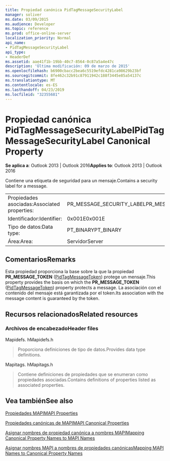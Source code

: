 ```yaml
---
title: Propiedad canónica PidTagMessageSecurityLabel
manager: soliver
ms.date: 03/09/2015
ms.audience: Developer
ms.topic: reference
ms.prod: office-online-server
localization_priority: Normal
api_name:
- PidTagMessageSecurityLabel
api_type:
- HeaderDef
ms.assetid: aae41f1b-19bb-40c7-8564-0c87a5a4e47c
description: 'Última modificación: 09 de marzo de 2015'
ms.openlocfilehash: b6900cbacc2bea6c5519efdc4281ca98629b23bf
ms.sourcegitcommit: 8fe462c32b91c87911942c188f3445e85a54137c
ms.translationtype: MT
ms.contentlocale: es-ES
ms.lasthandoff: 04/23/2019
ms.locfileid: "32355681"
---
```

# <a name="pidtagmessagesecuritylabel-canonical-property"></a><span data-ttu-id="1c863-103">Propiedad canónica PidTagMessageSecurityLabel</span><span class="sxs-lookup"><span data-stu-id="1c863-103">PidTagMessageSecurityLabel Canonical Property</span></span>

  
  
<span data-ttu-id="1c863-104">**Se aplica a**: Outlook 2013 | Outlook 2016</span><span class="sxs-lookup"><span data-stu-id="1c863-104">**Applies to**: Outlook 2013 | Outlook 2016</span></span> 
  
<span data-ttu-id="1c863-105">Contiene una etiqueta de seguridad para un mensaje.</span><span class="sxs-lookup"><span data-stu-id="1c863-105">Contains a security label for a message.</span></span>
  
|||
|:-----|:-----|
|<span data-ttu-id="1c863-106">Propiedades asociadas:</span><span class="sxs-lookup"><span data-stu-id="1c863-106">Associated properties:</span></span>  <br/> |<span data-ttu-id="1c863-107">PR_MESSAGE_SECURITY_LABEL</span><span class="sxs-lookup"><span data-stu-id="1c863-107">PR_MESSAGE_SECURITY_LABEL</span></span>  <br/> |
|<span data-ttu-id="1c863-108">Identificador:</span><span class="sxs-lookup"><span data-stu-id="1c863-108">Identifier:</span></span>  <br/> |<span data-ttu-id="1c863-109">0x001E</span><span class="sxs-lookup"><span data-stu-id="1c863-109">0x001E</span></span>  <br/> |
|<span data-ttu-id="1c863-110">Tipo de datos:</span><span class="sxs-lookup"><span data-stu-id="1c863-110">Data type:</span></span>  <br/> |<span data-ttu-id="1c863-111">PT_BINARY</span><span class="sxs-lookup"><span data-stu-id="1c863-111">PT_BINARY</span></span>  <br/> |
|<span data-ttu-id="1c863-112">Área:</span><span class="sxs-lookup"><span data-stu-id="1c863-112">Area:</span></span>  <br/> |<span data-ttu-id="1c863-113">Servidor</span><span class="sxs-lookup"><span data-stu-id="1c863-113">Server</span></span>  <br/> |
   
## <a name="remarks"></a><span data-ttu-id="1c863-114">Comentarios</span><span class="sxs-lookup"><span data-stu-id="1c863-114">Remarks</span></span>

<span data-ttu-id="1c863-115">Esta propiedad proporciona la base sobre la que la propiedad **PR_MESSAGE_TOKEN** ([PidTagMessageToken](pidtagmessagetoken-canonical-property.md)) protege un mensaje.</span><span class="sxs-lookup"><span data-stu-id="1c863-115">This property provides the basis on which the **PR_MESSAGE_TOKEN** ([PidTagMessageToken](pidtagmessagetoken-canonical-property.md)) property protects a message.</span></span> <span data-ttu-id="1c863-116">La asociación con el contenido del mensaje está garantizada por el token.</span><span class="sxs-lookup"><span data-stu-id="1c863-116">Its association with the message content is guaranteed by the token.</span></span>
  
## <a name="related-resources"></a><span data-ttu-id="1c863-117">Recursos relacionados</span><span class="sxs-lookup"><span data-stu-id="1c863-117">Related resources</span></span>

### <a name="header-files"></a><span data-ttu-id="1c863-118">Archivos de encabezado</span><span class="sxs-lookup"><span data-stu-id="1c863-118">Header files</span></span>

<span data-ttu-id="1c863-119">Mapidefs. h</span><span class="sxs-lookup"><span data-stu-id="1c863-119">Mapidefs.h</span></span>
  
> <span data-ttu-id="1c863-120">Proporciona definiciones de tipo de datos.</span><span class="sxs-lookup"><span data-stu-id="1c863-120">Provides data type definitions.</span></span>
    
<span data-ttu-id="1c863-121">Mapitags. h</span><span class="sxs-lookup"><span data-stu-id="1c863-121">Mapitags.h</span></span>
  
> <span data-ttu-id="1c863-122">Contiene definiciones de propiedades que se enumeran como propiedades asociadas.</span><span class="sxs-lookup"><span data-stu-id="1c863-122">Contains definitions of properties listed as associated properties.</span></span>
    
## <a name="see-also"></a><span data-ttu-id="1c863-123">Vea también</span><span class="sxs-lookup"><span data-stu-id="1c863-123">See also</span></span>



[<span data-ttu-id="1c863-124">Propiedades MAPI</span><span class="sxs-lookup"><span data-stu-id="1c863-124">MAPI Properties</span></span>](mapi-properties.md)
  
[<span data-ttu-id="1c863-125">Propiedades canónicas de MAPI</span><span class="sxs-lookup"><span data-stu-id="1c863-125">MAPI Canonical Properties</span></span>](mapi-canonical-properties.md)
  
[<span data-ttu-id="1c863-126">Asignar nombres de propiedad canónica a nombres MAPI</span><span class="sxs-lookup"><span data-stu-id="1c863-126">Mapping Canonical Property Names to MAPI Names</span></span>](mapping-canonical-property-names-to-mapi-names.md)
  
[<span data-ttu-id="1c863-127">Asignar nombres MAPI a nombres de propiedades canónicas</span><span class="sxs-lookup"><span data-stu-id="1c863-127">Mapping MAPI Names to Canonical Property Names</span></span>](mapping-mapi-names-to-canonical-property-names.md)

